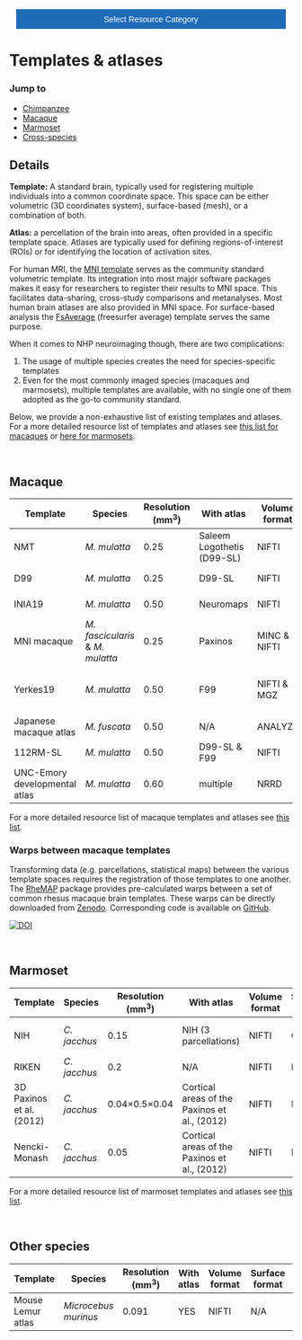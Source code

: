 <!-- This piece of code configures a dropdown button for resource categories. It should be present on every page where you want the button -->
<head><meta name="viewport" content="width=device-width, initial-scale=1"><style>
.dropbtn {background-color: #1e6bb8; color: white; padding: 16px; font-size: 1rem; border: none; cursor: pointer; width: 30rem}
.dropbtn:hover, .dropbtn:focus {background-color: #2980B9;}
.dropdown {position: relative; display: inline-block;}
.dropdown-content {display: none; position: absolute; background-color: #f1f1f1; min-width: 100%; overflow: auto; box-shadow: 0px 8px 16px 0px rgba(0,0,0,0.2); z-index: 1; text-align: center; font-size: 1rem;}
.dropdown-content a { color: black; padding: 12px 16px; text-decoration: none; display: block;}
.dropdown a:hover {background-color: #ddd;}
.show {display: block;}
.dropbtn + .dropbtn { margin-left: auto; }
@media screen and (min-width: 64em) { .dropbtn { max-width: 64rem; width: 40rem; padding: 0.75rem 1rem; } }
@media screen and (min-width: 42em) and (max-width: 64em) { .dropbtn { width: 30rem; padding: 0.6rem 0.9rem; font-size: 0.9rem; } }
@media screen and (max-width: 42em) { .dropbtn { display: block; width: 20rem; padding: 0.75rem; font-size: 0.9rem; }
.dropbtn + .dropbtn { margin-top: 1rem; margin-left: 0; } }
</style></head>
<!------------------------------------------------------------------------>

<!-- This is the actual button -->
<center><div class="dropdown">
  <button onclick="myFunction()" class="dropbtn">Select Resource Category</button>
  <div id="myDropdown" class="dropdown-content">
    <a href="templates_and_atlases">Templates & atlases</a>
    <a href="pipelines_general">General analysis</a>
    <a href="pipelines_structural">Structural analysis</a>
    <a href="pipelines_fmri">Functional analysis</a>
    <a href="pipelines_diffusion">Diffusion analysis</a>
    <a href="pipelines_cross-species">Cross-species analysis</a>
    <a href="data_sharing">Data sharing</a>
    <a href="software_packages">Software packages</a>
    <a href="hardware">Hardware & protocols</a>
  </div>
</div></center>

<!-- This script handles the button dynamics -->
<script>
function myFunction() {document.getElementById("myDropdown").classList.toggle("show");}
window.onclick = function(event) {
  if (!event.target.matches('.dropbtn')) { var dropdowns = document.getElementsByClassName("dropdown-content"); var i;
    for (i = 0; i < dropdowns.length; i++) {var openDropdown = dropdowns[i]; if (openDropdown.classList.contains('show')) {openDropdown.classList.remove('show'); } } }
} 
</script>



<!-- Start normal content here -->
# Templates & atlases
### Jump to        
- [Chimpanzee](templates_and_atlases_chimpanzee.md)     
- [Macaque](templates_and_atlases_macaque.md)    
- [Marmoset](templates_and_atlases_marmoset.md)    
- [Cross-species](pipelines_cross-species.md#cross-species-alignment)


## Details

**Template:** A standard brain, typically used for registering multiple individuals into a common coordinate space. This space can be either volumetric (3D coordinates system), surface-based (mesh), or a combination of both.

**Atlas:** a percellation of the brain into areas, often provided in a specific template space. Atlases are typically used for defining regions-of-interest (ROIs) or for identifying the location of activation sites.

For human MRI, the [MNI template](http://www.bic.mni.mcgill.ca/ServicesAtlases/ICBM152NLin2009) serves as the community standard volumetric template. Its integration into most major software packages makes it easy for researchers to register their results to MNI space. This facilitates data-sharing, cross-study comparisons and metanalyses. Most human brain atlases are also provided in MNI space. For surface-based analysis the [FsAverage](https://surfer.nmr.mgh.harvard.edu/fswiki/FsAverage) (freesurfer average) template serves the same purpose.

When it comes to NHP neuroimaging though, there are two complications:
1. The usage of multiple species creates the need for species-specific templates
2. Even for the most commonly imaged species (macaques and marmosets), multiple templates are available, with no single one of them adopted as the go-to community standard.

Below, we provide a non-exhaustive list of existing templates and atlases. For a more detailed resource list of templates and atlases see [this list for macaques](templates_and_atlases_macaque.md) or [here for marmosets](templates_and_atlases_marmoset.md).


<br>   

<a name="macaque_atlases"></a>
## Macaque

| Template | Species | Resolution (mm<sup>3</sup>) | With atlas | Volume format | Surface format | Links |
| --- | --- | --- | --- | --- | --- | --- |
| NMT | _M. mulatta_ | 0.25 | Saleem Logothetis (D99-SL) | NIFTI | GIFTI | [reference](https://www.ncbi.nlm.nih.gov/pmc/articles/PMC5660669/) [download](https://github.com/jms290/NMT) |
| D99 | _M. mulatta_ | 0.25 | D99-SL | NIFTI | GIFTI | [reference](https://www.ncbi.nlm.nih.gov/pmc/articles/PMC6075609/) [download](https://afni.nimh.nih.gov/Macaque) |
| INIA19 | _M. mulatta_ | 0.50 | Neuromaps | NIFTI | N/A | [reference](https://www.ncbi.nlm.nih.gov/pmc/articles/PMC3515865/) [download](https://www.nitrc.org/projects/inia19/https://www.nitrc.org/projects/inia19/) |
| MNI macaque | _M. fascicularis_ & _M. mulatta_ | 0.25 | Paxinos | MINC & NIFTI | N/A | [reference](https://www.ncbi.nlm.nih.gov/pubmed/21256229) [download](http://www.bic.mni.mcgill.ca/ServicesAtlases/Macaque) |
| Yerkes19 | _M. mulatta_ | 0.50 | F99 | NIFTI & MGZ | GIFTI & MGZ | [reference1](https://www.pnas.org/content/115/22/E5183) [reference2](https://www.ncbi.nlm.nih.gov/pmc/articles/PMC3500860/) [download1](https://balsa.wustl.edu/reference/show/976nz) [download2](https://github.com/Washington-University/NHPPipelines) |
| Japanese macaque atlas| _M. fuscata_ | 0.50 | N/A | ANALYZE | N/A | [reference](https://www.ncbi.nlm.nih.gov/pmc/articles/PMC3221050/) [download](https://brainatlas.brain.riken.jp/jm/modules/xoonips/listitem.php?index_id=9) |
| 112RM-SL | _M. mulatta_ | 0.50 | D99-SL & F99 | NIFTI | N/A | [reference](https://www.ncbi.nlm.nih.gov/pmc/articles/PMC2659879/) |
| UNC-Emory developmental atlas | _M. mulatta_ | 0.60 | multiple | NRRD | N/A | [reference](https://www.ncbi.nlm.nih.gov/pmc/articles/PMC5222830//) [download](https://www.nitrc.org/projects/macaque_atlas/) |

For a more detailed resource list of macaque templates and atlases see [this list](templates_and_atlases_macaque.md).

<a name="macaque_warps"></a>
### Warps between macaque templates
Transforming data (e.g. parcellations, statistical maps) between the various template spaces requires the registration of those templates to one another. The [RheMAP](templates_and_atlases/rhemap.md) package provides pre-calculated warps between a set of common rhesus macaque brain templates. These warps can be directly downloaded from [Zenodo](https://doi.org/10.5281/zenodo.3668510
). Corresponding code is available on [GitHub](https://github.com/PRIME-RE/RheMAP).     

[![DOI](https://zenodo.org/badge/DOI/10.5281/zenodo.3668510.svg)](https://doi.org/10.5281/zenodo.3668510)

<br>   

<a name="marmoset_atlases"></a>
## Marmoset

| Template | Species | Resolution (mm<sup>3</sup>) | With atlas | Volume format | Surface format | Links |
| --- | --- | --- | --- | --- | --- | --- |
| NIH | _C. jacchus_ | 0.15 | NIH (3 parcellations) | NIFTI | CARET | [reference](https://www.ncbi.nlm.nih.gov/pmc/articles/PMC5856608/) [download1](https://www.nitrc.org/projects/nih_marmoset/)  [download2](https://github.com/cirongliu/NIH_Marmoset_Atlas_V1) |
| RIKEN | _C. jacchus_ | 0.2 | N/A | NIFTI | N/A | [reference](https://www.sciencedirect.com/science/article/abs/pii/S1053811910013546?via%3Dihub) [download](https://brainatlas.brain.riken.jp/marmoset/modules/xoonips/detail.php?id=004) |
| 3D Paxinos et al. (2012) | _C. jacchus_ | 0.04×0.5×0.04 | Cortical areas of the Paxinos et al., (2012) | NIFTI | N/A | [reference](http://www.marmosetbrain.org/reference) |     
| Nencki-Monash | _C. jacchus_ | 0.05 | Cortical areas of the Paxinos et al., (2012) | NIFTI | N/A | [reference](http://www.marmosetbrain.org/nencki_monash_template) |   

For a more detailed resource list of marmoset templates and atlases see [this list](templates_and_atlases_marmoset.md).

<br>   

<a name="other_atlases"></a>
## Other species

| Template | Species | Resolution (mm<sup>3</sup>) | With atlas | Volume format | Surface format | Links |
| --- | --- | --- | --- | --- | --- | --- |
| Mouse Lemur atlas | _Microcebus murinus_ | 0.091 | YES | NIFTI | N/A | [reference](https://www.sciencedirect.com/science/article/abs/pii/S1053811918319694?via%3Dihub) [download](https://www.nitrc.org/projects/mouselemuratlas) |

